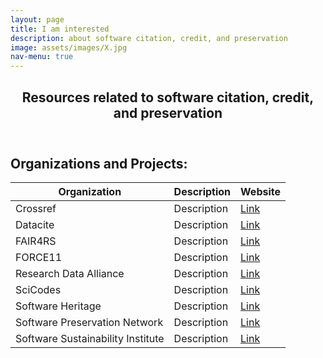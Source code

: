 ```yaml
---
layout: page
title: I am interested
description: about software citation, credit, and preservation
image: assets/images/X.jpg
nav-menu: true
---
```


<section id="one">
	<div class="inner">
		<header class="major">
			<h1>Resources related to software citation, credit, and preservation</h1>
		</header>
		
<h2 id="content">Organizations and Projects:</h2>
		
<div class="row">		
	<div class="table-wrapper">
		<table>
			<thead>
				<tr>
					<th>Organization</th>
					<th>Description</th>
					<th>Website</th>
				</tr>
			</thead>
			<tbody>			
				<tr>
					<td>Crossref</td>
					<td>Description</td>
					<td><a rel="resources" href="https://www.crossref.org/">Link</a></td>
				</tr>
				<tr>
					<td>Datacite</td>
					<td>Description</td>
					<td><a rel="resources" href="https://datacite.org/">Link</a></td>
				</tr>
				<tr>
					<td>FAIR4RS</td>
					<td>Description</td>
					<td><a rel="resources" href="https://www.rd-alliance.org/groups/fair-research-software-fair4rs-wg">Link</a></td>
				</tr>
				<tr>
					<td>FORCE11</td>
					<td>Description</td>
					<td><a rel="resources" href="https://force11.org/">Link</a></td>
				</tr>
				<tr>
					<td>Research Data Alliance</td>
					<td>Description</td>
					<td><a rel="resources" href="https://www.rd-alliance.org/">Link</a></td>
				</tr>
				<tr>
					<td>SciCodes</td>
					<td>Description</td>
					<td><a rel="resources" href="https://scicodes.net/">Link</a></td>
				</tr>
				<tr>
					<td>Software Heritage</td>
					<td>Description</td>
					<td><a rel="resources" href="https://www.softwareheritage.org/">Link</a></td>
				</tr>
				<tr>
					<td>Software Preservation Network</td>
					<td>Description</td>
					<td><a rel="resources" href="https://www.softwarepreservationnetwork.org/">Link</a></td>
				</tr>
				<tr>
					<td>Software Sustainability Institute</td>
					<td>Description</td>
					<td><a rel="resources" href="https://www.software.ac.uk/">Link</a></td>
				</tr>
			</tbody>
			<tfoot>
				<tr>
					<td colspan="2"></td>
				</tr>
			</tfoot>
		</table>
	</div>
</div>
